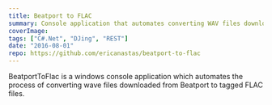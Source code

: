 ```yaml
---
title: Beatport to FLAC
summary: Console application that automates converting WAV files downloaded from beatport.com to FLAC files with track metadata
coverImage:
tags: ["C#.Net", "DJing", "REST"]
date: "2016-08-01"
repo: https://github.com/ericanastas/beatport-to-flac
---
```


BeatportToFlac is a windows console application which automates the process of converting wave files downloaded from Beatport to tagged FLAC files.
